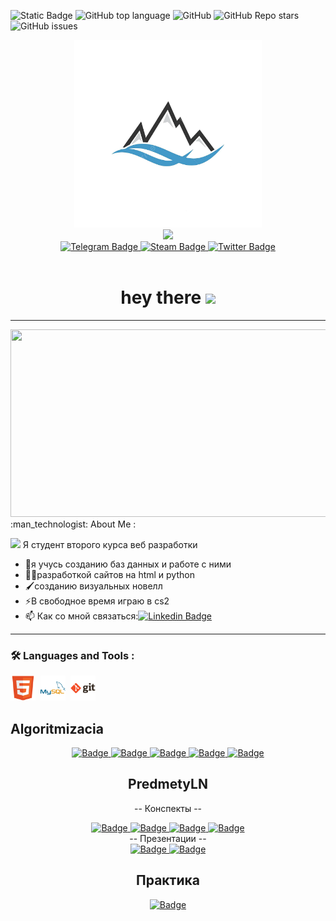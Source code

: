 ![Static Badge](https://img.shields.io/badge/Gasis0Dev-Gasis0-Gasis0)
![GitHub top language](https://img.shields.io/github/languages/top/Gasis0Dev/Gasis0)
![GitHub](https://img.shields.io/github/license/Gasis0Dev/Gasis0)
![GitHub Repo stars](https://img.shields.io/github/stars/Gasis0Dev/Gasis0)
![GitHub issues](https://img.shields.io/github/issues/Gasis0Dev/Gasis0)
<div id="header" align="center">
  <img src="1.jpg" width="300"/>
</div>
<div id="header" align="center">
  <img src="https://media1.giphy.com/media/v1.Y2lkPTc5MGI3NjExcXNvMjMxMmRnYmtxdWZ6dXVvbHZ0ZnZieWZkdXZnbW91NHY1cXQ2OSZlcD12MV9pbnRlcm5hbF9naWZfYnlfaWQmY3Q9cw/yYfYMDigAVCncNH0Nt/giphy.gif" width="300"/>
</div>
<div id="badges" align="center">
  <a href="https://t.me/Loony221">
    <img src="https://img.shields.io/badge/Telegram-black?style=for-the-badge&logo=Telegram&logoColor=white" alt="Telegram Badge"/>
  </a>
  <a href="https://steamcommunity.com/profiles/76561199493640123/">
    <img src="https://img.shields.io/badge/Steam-black?style=for-the-badge&logo=Steam&logoColor=white" alt="Steam Badge"/>
  </a>
  <a href="https://cybershoke.net/ru/profile/76561199493640123">
    <img src="https://img.shields.io/badge/cybershoke-black?style=for-the-badge&logo=cybershoke&logoColor=white" alt="Twitter Badge"/>
  </a>
</div >
<div align="center">
  <img src="https://komarev.com/ghpvc/?username=Loony221&style=flat-square&color=blue" alt=""/>
  <h1>
    hey there
    <img src="https://media.giphy.com/media/hvRJCLFzcasrR4ia7z/giphy.gif" width="30px"/>
  </h1>
  
---
  
</div>
<div align="center">
  <img src="https://media.giphy.com/media/dWesBcTLavkZuG35MI/giphy.gif" width="600" height="300"/>
</div>
:man_technologist: About Me :

<img src="https://media.giphy.com/media/WUlplcMpOCEmTGBtBW/giphy.gif" width="30"> Я студент второго курса веб разработки
- 🔭я учусь созданию баз данных и работе с ними
- 👨‍💻разработкой сайтов на html и python
- 🖌созданию визуальных новелл
- ⚡️В свободное время играю в cs2
- 📫 Как со мной связаться:[![Linkedin Badge](https://img.shields.io/badge/-loony221-black?style=flat&logo=telegram&logoColor=white)](https://t.me/Loony221)

---
### :hammer_and_wrench: Languages and Tools :

<div>
  <img src="https://github.com/devicons/devicon/blob/master/icons/html5/html5-original.svg" title="HTML5" alt="HTML" width="40" height="40"/>&nbsp;
  <img src="https://github.com/devicons/devicon/blob/master/icons/mysql/mysql-original-wordmark.svg" title="MySQL"  alt="MySQL" width="40" height="40"/>&nbsp;
  <img src="https://github.com/devicons/devicon/blob/master/icons/git/git-original-wordmark.svg" title="Git" **alt="Git" width="40" height="40"/>
</div>

## Algoritmizacia
<div id="badges" align="center">
   <a href="https://drive.google.com/drive/folders/1KQCR0-aPK_FP8XVTbpYnpEWfyIPGP0vX">
    <img src="https://img.shields.io/badge/google drive-pink?style=for-the-badge&logo=google drive&logoColor=white" alt="Badge"/>
  </a>
  <a href="https://docs.google.com/document/d/1gSQgqnEO5RZiQ0fnucTDvoL79OACgUtZl2idqmJ619A/edit?usp=sharing">
    <img src="https://img.shields.io/badge/конспект-black?style=for-the-badge&logo=pen&logoColor=white" alt="Badge"/>
  </a>
  <a href="https:https://drive.google.com/drive/folders/1lHSqsimNNQ6zKUgW5ORlAiLfgMDrwUMw">
    <img src="https://img.shields.io/badge/Ермилова-black?style=for-the-badge&logo=computer&logoColor=white" alt="Badge"/>
  </a>
  <a href="https://drive.google.com/drive/folders/1r5KKXfh3mq_bHh2KrkAC3l-aIzP12OIa">
    <img src="https://img.shields.io/badge/новелла-black?style=for-the-badge&logo=twine&logoColor=white" alt="Badge"/>
  </a>
   <a href="https://docs.google.com/document/d/1AMxFAdFn73O3antWuXB2w1To25ft3j19-hwMTU7aTuE/edit?usp=sharing">
    <img src="https://img.shields.io/badge/доктрина-black?style=for-the-badge&logo=twine&logoColor=white" alt="Badge"/>
  </a>
</div >
<div align="center">

## PredmetyLN

-- Конспекты --
<div id="badges" align="center">
   <a href="https://docs.google.com/document/d/1wW1VTqci4CQpBufEVB2aF3seK_H1F0Tfsun445F-MXA/edit?usp=sharing">
    <img src="https://img.shields.io/badge/stepik-black?style=for-the-badge&logo=stepik&logoColor=white" alt="Badge"/>
  </a>
  <a href="https://docs.google.com/document/d/1Bd-BcnNFzWrUFCIcI8RY9_pwwMU5GdgS4D1Pw1SMkzM/edit?usp=sharing">
    <img src="https://img.shields.io/badge/основной конспект-black?style=for-the-badge&logo=pen&logoColor=white" alt="Badge"/>
  </a>
  <a href="https://docs.google.com/document/d/1URm9x4TCR3_HDEC2RlF8Hxmdc7ksKwj4Hs7N6f_WZ7o/edit?usp=sharing">
    <img src="https://img.shields.io/badge/открытые уроки-black?style=for-the-badge&logo=computer&logoColor=white" alt="Badge"/>
  </a>
  <a href="https://docs.google.com/document/d/1d6gGWea97nKSDp2xqEas_v-q4hXFkzkDnWIHAOEpheo/edit?usp=sharing">
    <img src="https://img.shields.io/badge/работы/тесты-black?style=for-the-badge&logo=twine&logoColor=white" alt="Badge"/>
  </a>
</div >
<div align="center">
-- Презентации --
<div id="badges" align="center">
   <a href="https://docs.google.com/presentation/d/1VOGdYVVg7ED0S4ggrrTiFzDes7Nx1DIE/edit?usp=sharing&ouid=101743919987561321728&rtpof=true&sd=true">
    <img src="https://img.shields.io/badge/тела вращения вокруг нас-black?style=for-the-badge&logo=stepik&logoColor=white" alt="Badge"/>
  </a>
  <a href="https://loony211.github.io/PredmetyLN_eliseev/4vid..html">
    <img src="https://img.shields.io/badge/презентация LibreOffice Base и SQL DBbrowser-black?style=for-the-badge&logo=pen&logoColor=white" alt="Badge"/>
  </a>
</div >
<div align="center">

## Практика
<div id="badges" align="center">
   <a href="loony211.github.io/praktika/practika.html">
    <img src="https://img.shields.io/badge/сайт-black?style=for-the-badge&logo=stepik&logoColor=white" alt="Badge"/>
 </a>
</div >
<div align="center">

